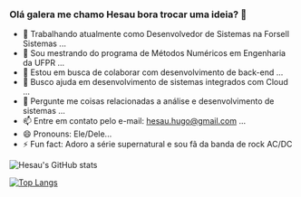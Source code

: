 ### Olá galera me chamo Hesau bora trocar uma ideia? 👋

- 🔭 Trabalhando atualmente como Desenvolvedor de Sistemas na Forsell Sistemas ...
- 🌱 Sou mestrando do programa de Métodos Numéricos em Engenharia da UFPR ...
- 👯 Estou em busca de colaborar com desenvolvimento de back-end ...
- 🤔 Busco ajuda em desenvolvimento de sistemas integrados com Cloud ...
- 💬 Pergunte me coisas relacionadas a análise e desenvolvimento de sistemas ...
- 📫 Entre em contato pelo e-mail: hesau.hugo@gmail.com ...
- 😄 Pronouns: Ele/Dele...
- ⚡ Fun fact: Adoro a série supernatural e sou fã da banda de rock AC/DC

![Hesau's GitHub stats](https://github-readme-stats.vercel.app/api?username=hesauhugo&show_icons=true&theme=onedark)

[![Top Langs](https://github-readme-stats.vercel.app/api/top-langs/?username=hesauhugo)](https://github.com/hesauhugo/github-readme-stats)

<!--- https://github.com/anuraghazra/github-readme-stats/blob/master/readme.md#deploy-on-your-own-vercel-instance --->
